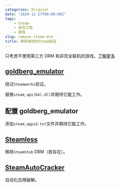 ```yaml
---
categories: Original
date: "2024-12-17T00:00:00Z"
tags:
    - Steam
    - 逆向工程
    - 游戏
slug: remove-steam-drm
title: 移除游戏的Steam验证
---
```


只考虑不使用第三方 DRM 和非完全联机的游戏。[了解更多](https://rentry.org/pgames)

## [goldberg_emulator](https://gitlab.com/Mr_Goldberg/goldberg_emulator)

绕过`Steamworks`验证。

替换`steam_api(64).dll`并期待它能工作。

## 配置 goldberg_emulator

添加`steam_appid.txt`文件并期待它能工作。

## [Steamless](https://github.com/atom0s/Steamless)

移除`SteamStub` DRM（若存在）。

## [SteamAutoCracker](https://github.com/BigBoiCJ/SteamAutoCracker)

自动化应用破解。
